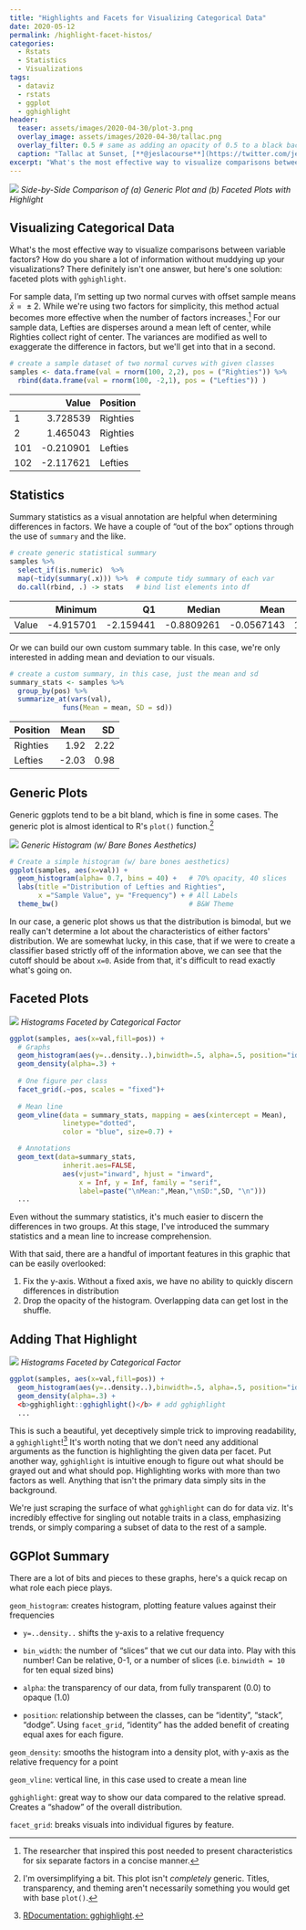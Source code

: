 ```yaml
---
title: "Highlights and Facets for Visualizing Categorical Data"
date: 2020-05-12
permalink: /highlight-facet-histos/
categories: 
  - Rstats
  - Statistics
  - Visualizations
tags: 
  - dataviz
  - rstats
  - ggplot
  - gghighlight
header:
  teaser: assets/images/2020-04-30/plot-3.png
  overlay_image: assets/images/2020-04-30/tallac.png
  overlay_filter: 0.5 # same as adding an opacity of 0.5 to a black background
  caption: "Tallac at Sunset, [**@jeslacourse**](https://twitter.com/jeslacourse)"
excerpt: "What's the most effective way to visualize comparisons between variable factors? How do you share a lot of information without muddying up your visualizations? There definitely isn't one answer, but here's one solution: faceted plots with gghighlight."
---
```


![](/facet/plot-4.png)
*Side-by-Side Comparison of (a) Generic Plot and (b) Faceted Plots with Highlight*

## Visualizing Categorical Data

What's the most effective way to visualize comparisons between variable factors? How do you share a lot of information without muddying up your visualizations? There definitely isn't one answer, but here's one solution: faceted plots with `gghighlight`. 

For sample data, I’m setting up two normal curves with offset sample means *x̄* =  ± 2. While we're using two factors for simplicity, this method actual becomes more effective when the number of factors increases.[^2] For our sample data, Lefties are disperses around a mean left of center, while Righties collect right of center. The variances are modified as well to exaggerate the difference in factors, but we'll get into that in a second. 

[^2]:  The researcher that inspired this post needed to present characteristics for six separate factors in a concise manner.


``` r
# create a sample dataset of two normal curves with given classes
samples <- data.frame(val = rnorm(100, 2,2), pos = ("Righties")) %>% 
  rbind(data.frame(val = rnorm(100, -2,1), pos = ("Lefties")) )
```





|      |     Value | Position |
| ---- | --------: | :------- |
| 1   |   3.728539| Righties |
| 2   |   1.465043| Righties |
| 101 |  -0.210901| Lefties  |
| 102 |  -2.117621| Lefties  |

## Statistics
Summary statistics as a visual annotation are helpful when determining differences in factors. We have a couple of “out of the box” options through the use of `summary` and the like. 

``` r
# create generic statistical summary
samples %>%
  select_if(is.numeric)  %>%
  map(~tidy(summary(.x))) %>%  # compute tidy summary of each var
  do.call(rbind, .) -> stats   # bind list elements into df
```

|       |   Minimum |        Q1 |     Median |       Mean |       Q3 |  Maximum |
| ----- | --------: | --------: | ---------: | ---------: | -------: | -------: |
| Value | -4.915701 | -2.159441 | -0.8809261 | -0.0567143 | 1.785081 | 6.861341 |

Or we can build our own custom summary table. In this case, we're only interested in adding mean and deviation to our visuals.

``` r
# create a custom summary, in this case, just the mean and sd
summary_stats <- samples %>% 
  group_by(pos) %>% 
  summarize_at(vars(val),
             funs(Mean = mean, SD = sd))
```

| Position |  Mean |   SD |
| :------- | ----: | ---: |
| Righties |  1.92 | 2.22 |
| Lefties  | -2.03 | 0.98 |

## Generic Plots

Generic ggplots tend to be a bit bland, which is fine in some cases. The generic plot is almost identical to  R's `plot()` function.[^1]

[^1]:  I'm oversimplifying a bit. This plot isn't *completely* generic. Titles, transparency, and theming aren't necessarily something you would get with base `plot()`.

![](/facet/plot-1.png)
*Generic Histogram (w/ Bare Bones Aesthetics)*

``` r
# Create a simple histogram (w/ bare bones aesthetics)
ggplot(samples, aes(x=val)) +
  geom_histogram(alpha= 0.7, bins = 40) +   # 70% opacity, 40 slices
  labs(title ="Distribution of Lefties and Righties", 
       x ="Sample Value", y= "Frequency") + # All Labels     
  theme_bw()                                # B&W Theme
```


In our case, a generic plot shows us that the distribution is bimodal, but we really can't determine a lot about the characteristics of either factors' distribution. We are somewhat lucky, in this case, that if we were to create a classifier based strictly off of the information above, we can see that the cutoff should be about `x=0`. Aside from that, it's difficult to read exactly what's going on.  

## Faceted Plots 

![](/facet/plot-2.png)
*Histograms Faceted by Categorical Factor*

``` r
ggplot(samples, aes(x=val,fill=pos)) + 
  # Graphs
  geom_histogram(aes(y=..density..),binwidth=.5, alpha=.5, position="identity") + 
  geom_density(alpha=.3) +
    
  # One figure per class
  facet_grid(.~pos, scales = "fixed")+
  
  # Mean line
  geom_vline(data = summary_stats, mapping = aes(xintercept = Mean), 
             linetype="dotted", 
             color = "blue", size=0.7) +

  # Annotations
  geom_text(data=summary_stats, 
             inherit.aes=FALSE, 
             aes(vjust="inward", hjust = "inward",
                 x = Inf, y = Inf, family = "serif",
                 label=paste("\nMean:",Mean,"\nSD:",SD, "\n"))) 
  ...               

```


Even without the summary statistics, it's much easier to discern the differences in two groups. At this stage, I've introduced the summary statistics and a mean line to increase comprehension. 

With that said, there are a handful of important features in this graphic that can be easily overlooked: 

1. Fix the y-axis. Without a fixed axis, we have no ability to quickly discern differences in distribution
2. Drop the opacity of the histogram. Overlapping data can get lost in the shuffle.

## Adding That Highlight

![](/facet/plot-3.png)
*Histograms Faceted by Categorical Factor*



```r
ggplot(samples, aes(x=val,fill=pos)) + 
  geom_histogram(aes(y=..density..),binwidth=.5, alpha=.5, position="identity") + 
  geom_density(alpha=.3) +
  <b>gghighlight::gghighlight()</b> # add gghighlight
  ...
```


This is such a beautiful, yet deceptively simple trick to improving readability, a `gghighlight`![^3] It's worth noting that we don't need any additional arguments as the function is highlighting the given data per facet. Put another way, `gghighlight` is intuitive enough to figure out what should be grayed out and what should pop. Highlighting works with more than two factors as well. Anything that isn't the primary data simply sits in the background. 

We're just scraping the surface of what `gghighlight` can do for data viz. It's incredibly effective for singling out notable traits in a class, emphasizing trends, or simply comparing a subset of data to the rest of a sample.

[^3]:  [RDocumentation: gghighlight](https://www.rdocumentation.org/packages/gghighlight/versions/0.0.1/topics/gghighlight).




## GGPlot Summary

There are a lot of bits and pieces to these graphs, here's a quick recap on what role each piece plays. 

`geom_histogram`: creates histogram, plotting feature values against
their frequencies

-   `y=..density..` shifts the y-axis to a relative frequency

-   `bin_width`: the number of “slices” that we cut our data into. Play
    with this number! Can be relative, 0-1, or a number of slices
    (i.e. `binwidth = 10` for ten equal sized bins)

-   `alpha`: the transparency of our data, from fully transparent (0.0)
    to opaque (1.0)

-   `position`: relationship between the classes, can be “identity”,
    “stack”, “dodge”. Using `facet_grid`, “identity” has the added
    benefit of creating equal axes for each figure.

`geom_density`: smooths the histogram into a density plot, with y-axis
as the relative frequency for a point

`geom_vline`: vertical line, in this case used to create a mean line

`gghighlight`: great way to show our data compared to the relative
spread. Creates a “shadow” of the overall distribution.

`facet_grid`: breaks visuals into individual figures by feature.




